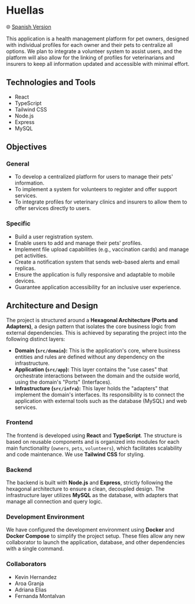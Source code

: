 # Huellas

🌐 [Spanish Version](README.es.md)

This application is a health management platform for pet owners, designed with individual profiles for each owner and their pets to centralize all options. We plan to integrate a volunteer system to assist users, and the platform will also allow for the linking of profiles for veterinarians and insurers to keep all information updated and accessible with minimal effort.

## Technologies and Tools
- React
- TypeScript
- Tailwind CSS
- Node.js
- Express
- MySQL

## Objectives

### General
- To develop a centralized platform for users to manage their pets' information.
- To implement a system for volunteers to register and offer support services.
- To integrate profiles for veterinary clinics and insurers to allow them to offer services directly to users.

### Specific
- Build a user registration system.
- Enable users to add and manage their pets' profiles.
- Implement file upload capabilities (e.g., vaccination cards) and manage pet activities.
- Create a notification system that sends web-based alerts and email replicas.
- Ensure the application is fully responsive and adaptable to mobile devices.
- Guarantee application accessibility for an inclusive user experience.

## Architecture and Design

The project is structured around a **Hexagonal Architecture (Ports and Adapters)**, a design pattern that isolates the core business logic from external dependencies. This is achieved by separating the project into the following distinct layers:

* **Domain (`src/domain`):** This is the application's core, where business entities and rules are defined without any dependency on the infrastructure.
* **Application (`src/app`):** This layer contains the "use cases" that orchestrate interactions between the domain and the outside world, using the domain's "Ports" (Interfaces).
* **Infrastructure (`src/infra`):** This layer holds the "adapters" that implement the domain's interfaces. Its responsibility is to connect the application with external tools such as the database (MySQL) and web services.

### Frontend

The frontend is developed using **React** and **TypeScript**. The structure is based on reusable components and is organized into modules for each main functionality (`owners`, `pets`, `volunteers`), which facilitates scalability and code maintenance. We use **Tailwind CSS** for styling.

### Backend

The backend is built with **Node.js** and **Express**, strictly following the hexagonal architecture to ensure a clean, decoupled design. The infrastructure layer utilizes **MySQL** as the database, with adapters that manage all connection and query logic.

### Development Environment

We have configured the development environment using **Docker** and **Docker Compose** to simplify the project setup. These files allow any new collaborator to launch the application, database, and other dependencies with a single command.

### Collaborators
- Kevin Hernandez
- Aroa Granja
- Adriana Elias
- Fernanda Montalvan
